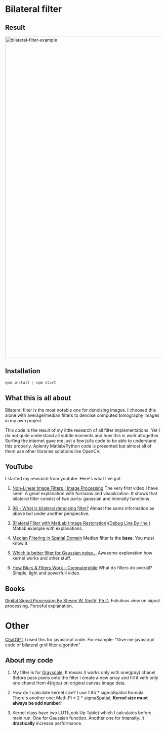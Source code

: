# Bilateral filter

## Result

<img width="1038" alt="bilateral-filter-example" src="https://user-images.githubusercontent.com/58116769/223050159-4e3decf6-c1f4-4dd7-be90-b9db2428082f.png">


## Installation

```sh
npm install | npm start
```

## What this is all about
Bilateral filter is the most notable one for denoising images. I choosed this alone with average/median filters to denoise computed tomography images in my own project.

This code is the result of my little research of all filter implementations. Yet I do not quite understand all subtle moments and how this is work altogether. Surfing the internet gave me just a few js/ts code to be able to understand this properly. Aplenty Matlab/Python code is presented but almost all of them use other libraries solutions like OpenCV.

## YouTube
I started my research from youtube. Here's what I've got.

1. [Non-Linear Image Filters | Image Processing](https://www.youtube.com/watch?v=7FP7ndMEfsc)
The very first video I have seen. A great explanation with formulas and visualization.
It shows that bilateral filter consist of two parts: gaussian and intensity functions.

2. [98 - What is bilateral denoising filter?](https://www.youtube.com/watch?v=yenye2s90BA)
Almast the same information as above but under another perspective.

3. [Bilateral Filter with MatLab (Image Restoration)(Debug Line By line )](https://www.youtube.com/watch?v=hsKvo_oR4M0)
Matlab example with explanations.

4. [Median Filtering in Spatial Domain](https://www.youtube.com/watch?v=eJx3g-ZEfm4)
Median filter is the **base**. You must know it.
5. [Which is better filter for Gaussian noise...](https://www.youtube.com/watch?v=z51CQ4WKi5s)
Awesome explanation how kernel works and other stuff.
6. [How Blurs & Filters Work - Computerphile](https://www.youtube.com/watch?v=C_zFhWdM4ic)
What do filters do overall? Simple, light and powerfull video.

 
## Books
[Digital Signal Processing
By Steven W. Smith, Ph.D.](http://www.dspguide.com/eightres.htm)
Fabulous view on signal processing. Forceful explanation. 

# Other
[ChatGPT](https://chat.openai.com/chat)
I used this for javascript code. For example: "Give me javascript code of bilateral grid filter algorithm"

## About my code
1. My filter is for [Grayscale](https://en.wikipedia.org/wiki/Grayscale). It means it works only with one(gray) chanel. Before pass pixels onto the filter i create a new array and fill it with only one chanel from 4(rgba) on original canvas image data.

2. How do I calculate kernel size?
I use 1.95 * sigmaSpatial formula. There's another one: Math.PI * 2 * sigmaSpatial;
**Kernel size must always be odd number!**

3. Kernel class have two LUT(Look Up Table) which I calculates before main run. One for Gaussian function. Another one for Intensity.
It **drastically** increase performance.
